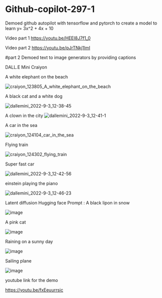 # Github-copilot-297-1

Demoed github autopilot with tensorflow and pytorch to create a model to learn y= 3x^2 + 4x + 10

Video part 1
https://youtu.be/HEEI8J7f1_0

Video part 2
https://youtu.be/pJrTNkj1lmI

#part 2
Demoed text to image generators by providing captions


DALL.E Mini Craiyon



A white elephant on the beach

![craiyon_123805_A_white_elephant_on_the_beach](https://user-images.githubusercontent.com/89234611/188285508-69f9e0c2-ae24-41a6-996d-c85bd2d1c2ad.png)

A black cat and a white dog

![dallemini_2022-9-3_12-38-45](https://user-images.githubusercontent.com/89234611/188285522-9e516efe-d5c5-41e4-80c9-d82fbd2175aa.png)

A clown in the city
![dallemini_2022-9-3_12-41-1](https://user-images.githubusercontent.com/89234611/188285563-a0dacb9c-1b3f-44b0-a87b-ce2c92c5816a.png)

A car in the sea

![craiyon_124104_car_in_the_sea](https://user-images.githubusercontent.com/89234611/188285568-bce59f68-329b-4c93-88fd-fa8d406a296e.png)

Flying train

![craiyon_124302_flying_train](https://user-images.githubusercontent.com/89234611/188285635-272c69b5-33a5-455c-b83d-53c8949f2744.png)

Super fast car

![dallemini_2022-9-3_12-42-56](https://user-images.githubusercontent.com/89234611/188285647-51ff8fb2-bb77-4f39-b361-3f3853e2f4ed.png)

einstein playing the piano

![dallemini_2022-9-3_12-46-23](https://user-images.githubusercontent.com/89234611/188285742-a7570c5e-c77e-4c07-ae0c-f2f755a5fcbb.png)










Latent diffusion Hugging face
Prompt : A black lipon in snow

![image](https://user-images.githubusercontent.com/89234611/188285483-6688e99d-fc1b-4519-9f7f-4995f16eda47.png)

A pink cat

![image](https://user-images.githubusercontent.com/89234611/188285532-ec57e04e-de4c-41f7-a7c0-64ecc7ba260c.png)

Raining on a sunny day

![image](https://user-images.githubusercontent.com/89234611/188285549-fd76e296-4429-4a65-9dbe-404fe6689a77.png)

Sailing plane

![image](https://user-images.githubusercontent.com/89234611/188285609-b931b947-ef77-4575-b982-ce6c424d8830.png)



youtube link for the demo

https://youtu.be/fxEeuurrsic


